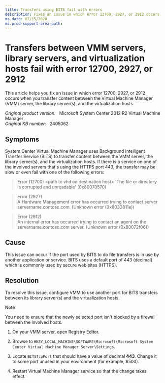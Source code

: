 ```yaml
---
title: Transfers using BITS fail with errors
description: Fixes an issue in which error 12700, 2927, or 2912 occurs when you transfer content between the Virtual Machine Manager (VMM) server, the library server(s), and the virtualization hosts.
ms.date: 07/15/2020
ms.prod-support-area-path: 
---
```

# Transfers between VMM servers, library servers, and virtualization hosts fail with error 12700, 2927, or 2912

This article helps you fix an issue in which error 12700, 2927, or 2912 occurs when you transfer content between the Virtual Machine Manager (VMM) server, the library server(s), and the virtualization hosts.

_Original product version:_ &nbsp; Microsoft System Center 2012 R2 Virtual Machine Manager  
_Original KB number:_ &nbsp; 2405062

## Symptoms

System Center Virtual Machine Manager uses Background Intelligent Transfer Service (BITS) to transfer content between the VMM server, the library server(s), and the virtualization hosts. If there is a service on one of the involved servers that's using the HTTPS port 443, the transfer may be slow or even fail with one of the following errors:

> Error (12700) \<path to vhd on destination host> 'The file or directory is corrupted and unreadable' (0x80070570)

> Error (2927)  
> A Hardware Management error has occurred trying to contact server servername.contoso.com. (Unknown error (0x8033811e))

> Error (2912)  
> An internal error has occurred trying to contact an agent on the servername.contoso.com server. (Unknown error (0x80072f06))

## Cause

This issue can occur if the port used by BITS to do file transfers is in use by another application or service. BITS uses a default port of 443 (decimal) which is commonly used by secure web sites (HTTPS).

## Resolution

To resolve this issue, configure VMM to use another port for BITS transfers between its library server(s) and the virtualization hosts.

> [!NOTE]
> You need to ensure that the newly selected port isn't blocked by a firewall between the involved hosts.

1. On your VMM server, open Registry Editor.

2. Browse to `HKEY_LOCAL_MACHINE\SOFTWARE\Microsoft\Microsoft System Center Virtual Machine Manager Server\Settings`.  

3. Locate `BITSTcpPort` that should have a value of decimal **443**. Change it to some port unused in your environment (for example, 8500).

4. Restart Virtual Machine Manager service so that the change takes effect.
